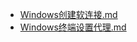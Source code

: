 - [Windows创建软连接.md](1000-技术\1100-操作系统\Windows\Windows创建软连接.md)
- [Windows终端设置代理.md](1000-技术\1100-操作系统\Windows\Windows终端设置代理.md)
